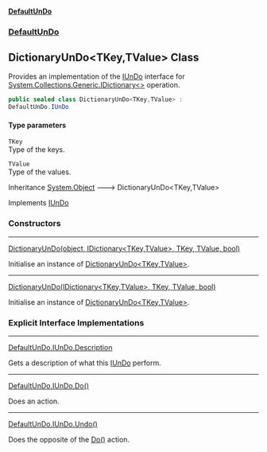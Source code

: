 #### [DefaultUnDo](DefaultUnDo.md 'DefaultUnDo')
### [DefaultUnDo](DefaultUnDo.md#DefaultUnDo 'DefaultUnDo')
## DictionaryUnDo&lt;TKey,TValue&gt; Class
Provides an implementation of the [IUnDo](IUnDo.md 'DefaultUnDo.IUnDo') interface for [System.Collections.Generic.IDictionary&lt;&gt;](https://docs.microsoft.com/en-us/dotnet/api/System.Collections.Generic.IDictionary-2 'System.Collections.Generic.IDictionary`2') operation.  
```csharp
public sealed class DictionaryUnDo<TKey,TValue> :
DefaultUnDo.IUnDo
```
#### Type parameters
<a name='DefaultUnDo_DictionaryUnDo_TKey_TValue__TKey'></a>
`TKey`  
Type of the keys.
  
<a name='DefaultUnDo_DictionaryUnDo_TKey_TValue__TValue'></a>
`TValue`  
Type of the values.
  

Inheritance [System.Object](https://docs.microsoft.com/en-us/dotnet/api/System.Object 'System.Object') &#129106; DictionaryUnDo&lt;TKey,TValue&gt;  

Implements [IUnDo](IUnDo.md 'DefaultUnDo.IUnDo')  
### Constructors

***
[DictionaryUnDo(object, IDictionary&lt;TKey,TValue&gt;, TKey, TValue, bool)](DictionaryUnDo_TKey_TValue__DictionaryUnDo(object_IDictionary_TKey_TValue__TKey_TValue_bool).md 'DefaultUnDo.DictionaryUnDo&lt;TKey,TValue&gt;.DictionaryUnDo(object, System.Collections.Generic.IDictionary&lt;TKey,TValue&gt;, TKey, TValue, bool)')

Initialise an instance of [DictionaryUnDo&lt;TKey,TValue&gt;](DictionaryUnDo_TKey_TValue_.md 'DefaultUnDo.DictionaryUnDo&lt;TKey,TValue&gt;').  

***
[DictionaryUnDo(IDictionary&lt;TKey,TValue&gt;, TKey, TValue, bool)](DictionaryUnDo_TKey_TValue__DictionaryUnDo(IDictionary_TKey_TValue__TKey_TValue_bool).md 'DefaultUnDo.DictionaryUnDo&lt;TKey,TValue&gt;.DictionaryUnDo(System.Collections.Generic.IDictionary&lt;TKey,TValue&gt;, TKey, TValue, bool)')

Initialise an instance of [DictionaryUnDo&lt;TKey,TValue&gt;](DictionaryUnDo_TKey_TValue_.md 'DefaultUnDo.DictionaryUnDo&lt;TKey,TValue&gt;').  
### Explicit Interface Implementations

***
[DefaultUnDo.IUnDo.Description](DictionaryUnDo_TKey_TValue__DefaultUnDo_IUnDo_Description.md 'DefaultUnDo.DictionaryUnDo&lt;TKey,TValue&gt;.DefaultUnDo.IUnDo.Description')

Gets a description of what this [IUnDo](IUnDo.md 'DefaultUnDo.IUnDo') perform.  

***
[DefaultUnDo.IUnDo.Do()](DictionaryUnDo_TKey_TValue__DefaultUnDo_IUnDo_Do().md 'DefaultUnDo.DictionaryUnDo&lt;TKey,TValue&gt;.DefaultUnDo.IUnDo.Do()')

Does an action.  

***
[DefaultUnDo.IUnDo.Undo()](DictionaryUnDo_TKey_TValue__DefaultUnDo_IUnDo_Undo().md 'DefaultUnDo.DictionaryUnDo&lt;TKey,TValue&gt;.DefaultUnDo.IUnDo.Undo()')

Does the opposite of the [Do()](IUnDo_Do().md 'DefaultUnDo.IUnDo.Do()') action.  
